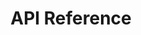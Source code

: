 ---
title: API Reference

language_tabs:
  - javascript

toc_footers:
  - <a href='#'>Sign Up for a Developer Key</a>
  - <a href='https://github.com/tripit/slate'>Documentation Powered by Slate</a>

includes:
  - introduction
  - name
  - price
  - category
  - sku
  - image
  - cartQuantity
  - cartValue
  - cartSku

search: true
---